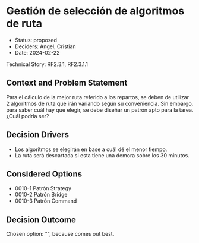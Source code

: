 # Gestión de selección de algoritmos de ruta

* Status: proposed
* Deciders: Angel, Cristian
* Date: 2024-02-22

Technical Story: RF2.3.1, RF2.3.1.1

## Context and Problem Statement

Para el cálculo de la mejor ruta referido a los repartos, se deben de utilizar 2 algoritmos de ruta que irán variando según su conveniencia. Sin embargo, para saber cuál hay que elegir, se debe diseñar un patrón apto para la tarea. ¿Cuál podría ser?

## Decision Drivers

* Los algoritmos se elegirán en base a cuál dé el menor tiempo.
* La ruta será descartada si esta tiene una demora sobre los 30 minutos.

## Considered Options

* 0010-1 Patrón Strategy
* 0010-2 Patrón Bridge
* 0010-3 Patrón Command

## Decision Outcome

Chosen option: "", because comes out best.
